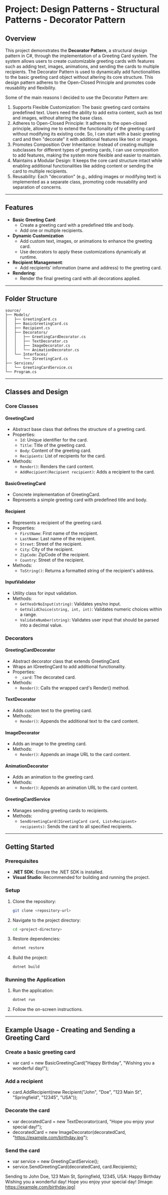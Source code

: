 # Project: Design Patterns - Structural Patterns - Decorator Pattern

## Overview
This project demonstrates the **Decorator Pattern**, a structural design pattern in C#, through the implementation of a Greeting Card system. The system allows users to create customizable greeting cards with features such as adding text, images, animations, and sending the cards to multiple recipients.
The Decorator Pattern is used to dynamically add functionalities to the basic greeting card object without altering its core structure. This design pattern adheres to the Open-Closed Principle and promotes code reusability and flexibility.

Some of the main reasons I decided to use the Decorator Pattern are:
1. Supports Flexible Customization: The basic greeting card contains predefined text. Users need the ability to add extra content, such as text and images, without altering the base class.
2. Adheres to Open-Closed Principle: It adheres to the open-closed principle, allowing me to extend the functionality of the greeting card without modifying its existing code. So, I can start with a basic greeting card and then "decorate" it with additional features like text or images.
3. Promotes Composition Over Inheritance: Instead of creating multiple subclasses for different types of greeting cards, I can use composition to add features, making the system more flexible and easier to maintain.
4. Maintains a Modular Design: It keeps the core card structure intact while enabling additional functionalities like adding content or sending the card to multiple recipients.
5. Reusability: Each "decoration" (e.g., adding images or modifying text) is implemented as a separate class, promoting code reusability and separation of concerns.

---

## Features
- **Basic Greeting Card**:
  - Create a greeting card with a predefined title and body.
  - Add one or multiple recipients.
- **Dynamic Customization**
  - Add custom text, images, or animations to enhance the greeting card.
  - Use decorators to apply these customizations dynamically at runtime.
- **Recipient Management**:
  - Add recipients' information (name and address) to the greeting card.
- **Rendering**:
  - Render the final greeting card with all decorations applied.

---

## Folder Structure

```
source/
├── Models/
│   ├── GreetingCard.cs
│   ├── BasicGreetingCard.cs
│   ├── Recipient.cs
│   ├── Decorators/
│   │   ├── GreetingCardDecorator.cs
│   │   ├── TextDecorator.cs
│   │   ├── ImageDecorator.cs
│   │   └── AnimationDecorator.cs
│   └── Interfaces/
│       └── IGreetingCard.cs
├── Services/
│   └── GreetingCardService.cs
└── Program.cs
```

---

## Classes and Design

### Core Classes

#### **GreetingCard**
- Abstract base class that defines the structure of a greeting card.
- Properties:
  - `Id`: Unique identifier for the card.
  - `Title`: Title of the greeting card.
  - `Body`: Content of the greeting card.
  - `Recipients`: List of recipients for the card.
- Methods:
  - `Render()`: Renders the card content.
  - `AddRecipient(Recipient recipient)`: Adds a recipient to the card.

#### **BasicGreetingCard**
- Concrete implementation of GreetingCard.
- Represents a simple greeting card with predefined title and body.

#### **Recipient**
- Represents a recipient of the greeting card.
- Properties:
  - `FirstName`: First name of the recipient.
  - `LastName`: Last name of the recipient.
  - `Street`: Street of the recipient.
  - `City`: City of the recipient.
  - `ZipCode`: ZipCode of the recipient.
  - `Country`: Street of the recipient.
- Methods:
  - `ToString()`: Returns a formatted string of the recipient's address.

#### **InputValidator**
- Utility class for input validation.
- Methods:
  - `GetYesOrNoInput(string)`: Validates yes/no input.
  - `GetValidChoice(string, int, int)`: Validates numeric choices within a range.
  - `ValidateNumber(string)`: Validates user input that should be parsed into a decimal value.

### **Decorators**
#### **GreetingCardDecorator**
- Abstract decorator class that extends GreetingCard.
- Wraps an IGreetingCard to add additional functionality.
- Properties:
  - `_card`: The decorated card.
- Methods:
  - `Render()`: Calls the wrapped card's Render() method.

#### **TextDecorator**
- Adds custom text to the greeting card.
- Methods:
  - `Render()`: Appends the additional text to the card content.

#### **ImageDecorator**
- Adds an image to the greeting card.
- Methods:
  - `Render()`: Appends an image URL to the card content.

#### **AnimationDecorator**
- Adds an animation to the greeting card.
- Methods:
  - `Render()`: Appends an animation URL to the card content.

#### **GreetingCardService**
- Manages sending greeting cards to recipients.
- Methods:
  - `SendGreetingCard(IGreetingCard card, List<Recipient> recipients)`: Sends the card to all specified recipients.

---

## Getting Started

### Prerequisites
- **.NET SDK**: Ensure the .NET SDK is installed.
- **Visual Studio**: Recommended for building and running the project.

### Setup
1. Clone the repository:
   ```bash
   git clone <repository-url>
   ```
2. Navigate to the project directory:
   ```bash
   cd <project-directory>
   ```
3. Restore dependencies:
   ```bash
   dotnet restore
   ```
4. Build the project:
   ```bash
   dotnet build
   ```

### Running the Application
1. Run the application:
   ```bash
   dotnet run
   ```
2. Follow the on-screen instructions.

---

## Example Usage - Creating and Sending a Greeting Card
### Create a basic greeting card
- var card = new BasicGreetingCard("Happy Birthday", "Wishing you a wonderful day!");

### Add a recipient
- card.AddRecipient(new Recipient("John", "Doe", "123 Main St", "Springfield", "12345", "USA"));

### Decorate the card
- var decoratedCard = new TextDecorator(card, "Hope you enjoy your special day!");
- decoratedCard = new ImageDecorator(decoratedCard, "https://example.com/birthday.jpg");

### Send the card
- var service = new GreetingCardService();
- service.SendGreetingCard(decoratedCard, card.Recipients);


Sending to John Doe, 123 Main St, Springfield, 12345, USA:
Happy Birthday
Wishing you a wonderful day!
Hope you enjoy your special day!
[Image: https://example.com/birthday.jpg]
